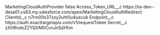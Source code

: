 <?xml version="1.0" encoding="UTF-8"?>
<CustomMetadata xmlns="http://soap.sforce.com/2006/04/metadata" xmlns:xsi="http://www.w3.org/2001/XMLSchema-instance" xmlns:xsd="http://www.w3.org/2001/XMLSchema">
    <label>MarketingCloudAuthProvider</label>
    <protected>false</protected>
    <values>
        <field>Access_Token_URL__c</field>
        <value xsi:type="xsd:string">https://ta-dev--desa01.cs63.my.salesforce.com/apex/MarketingCloudAuthRedirect</value>
    </values>
    <values>
        <field>ClientId__c</field>
        <value xsi:type="xsd:string">n7rm00s37xzy2uht0u4uscub</value>
    </values>
    <values>
        <field>Endpoint__c</field>
        <value xsi:type="xsd:string">https://auth.exacttargetapis.com/v1/requestToken</value>
    </values>
    <values>
        <field>Secret__c</field>
        <value xsi:type="xsd:string">zXHRndoZZYQVM0CcnJnSaYKm</value>
    </values>
</CustomMetadata>
